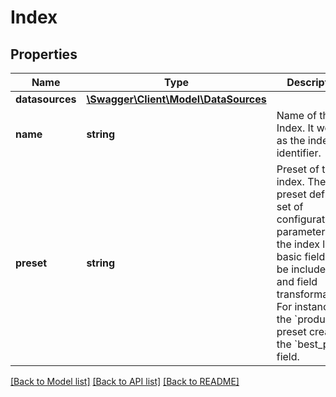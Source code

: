 # Index

## Properties
Name | Type | Description | Notes
------------ | ------------- | ------------- | -------------
**datasources** | [**\Swagger\Client\Model\DataSources**](DataSources.md) |  | [optional] 
**name** | **string** | Name of the Index. It works as the index identifier. | 
**preset** | **string** | Preset of the index. The preset defines a set of configuration parameters for the index like basic fields to be included, and field transformations. For instance, the &#x60;product&#x60; preset creates the &#x60;best_price&#x60; field. | 

[[Back to Model list]](../../README.md#documentation-for-models) [[Back to API list]](../../README.md#documentation-for-api-endpoints) [[Back to README]](../../README.md)

